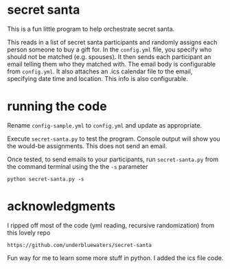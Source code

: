 # secret santa

This is a fun little program to help orchestrate secret santa.

This reads in a list of secret santa participants and randomly assigns each person someone to buy a gift for. In the `config.yml` file, you specify who should not be matched (e.g. spouses). It then sends each participant an email telling them who they matched with. The email body is configurable from `config.yml`. It also attaches an .ics calendar file to the email, specifying date time and location. This info is also configurable.

# running the code

Rename `config-sample.yml` to `config.yml` and update as appropriate. 

Execute `secret-santa.py` to test the program. Console output will show you the would-be assignments. This does not send an email.

Once tested, to send emails to your participants, run `secret-santa.py` from the command terminal using the the `-s` parameter

	python secret-santa.py -s

# acknowledgments 

I ripped off most of the code (yml reading, recursive randomization) from this lovely repo

	https://github.com/underbluewaters/secret-santa
	
Fun way for me to learn some more stuff in python. I added the ics file code.